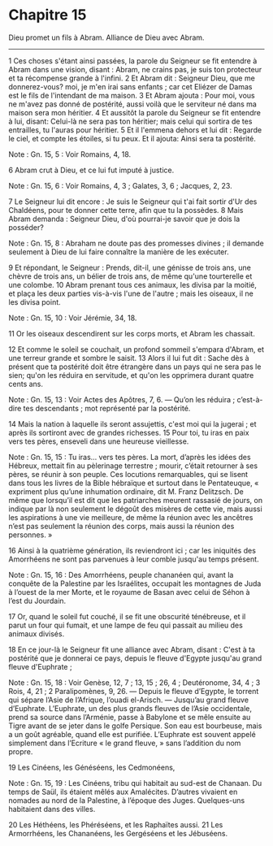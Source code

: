 # Chapitre 15

Dieu promet un fils à Abram.
Alliance de Dieu avec Abram.

***

1 Ces choses s'étant ainsi passées, la parole du Seigneur se fit entendre à Abram dans une vision, disant : Abram, ne crains pas, je suis ton protecteur et ta récompense grande à l'infini. 2 Et Abram dit : Seigneur Dieu, que me donnerez-vous? moi, je m'en irai sans enfants ; car cet Eliézer de Damas est le fils de l'intendant de ma maison. 3 Et Abram ajouta : Pour moi, vous ne m'avez pas donné de postérité, aussi voilà que le serviteur né dans ma maison sera mon héritier. 4 Et aussitôt la parole du Seigneur se fit entendre à lui, disant: Celui-là ne sera pas ton héritier; mais celui qui sortira de tes entrailles, tu l'auras pour héritier. 5 Et il l'emmena dehors et lui dit : Regarde le ciel, et compte les étoiles, si tu peux. Et il ajouta: Ainsi sera ta postérité.

<span class="bible-note">Note : </span> Gn. 15, 5 : Voir Romains, 4, 18.

6 Abram crut à Dieu, et ce lui fut imputé à justice.

<span class="bible-note">Note : </span> Gn. 15, 6 : Voir Romains, 4, 3 ; Galates, 3, 6 ; Jacques, 2, 23.


7 Le Seigneur lui dit encore : Je suis le Seigneur qui t'ai fait sortir d'Ur des Chaldéens, pour te donner cette terre, afin que tu la possèdes. 8 Mais Abram demanda : Seigneur Dieu, d'où pourrai-je savoir que je dois la posséder?

<span class="bible-note">Note : </span> Gn. 15, 8 : Abraham ne doute pas des promesses divines ; il demande seulement à Dieu de lui faire connaître la manière de les exécuter.

9 Et répondant, le Seigneur : Prends, dit-il, une génisse de trois ans, une chèvre de trois ans, un bélier de trois ans, de même qu'une tourterelle et une colombe. 10 Abram prenant tous ces animaux, les divisa par la moitié, et plaça les deux parties vis-à-vis l'une de l'autre ; mais les oiseaux, il ne les divisa point.

<span class="bible-note">Note : </span> Gn. 15, 10 : Voir Jérémie, 34, 18.

11 Or les oiseaux descendirent sur les corps morts, et Abram les chassait.


12 Et comme le soleil se couchait, un profond sommeil s'empara d'Abram, et une terreur grande et sombre le saisit. 13 Alors il lui fut dit : Sache dès à présent que ta postérité doit être étrangère dans un pays qui ne sera pas le sien; qu'on les réduira en servitude, et qu'on les opprimera durant quatre cents ans.

<span class="bible-note">Note : </span> Gn. 15, 13 : Voir Actes des Apôtres, 7, 6. ― Qu’on les réduira ; c’est-à-dire tes descendants ; mot représenté par la postérité.

14 Mais la nation à laquelle ils seront assujettis, c'est moi qui la jugerai ; et après ils sortiront avec de grandes richesses. 15 Pour toi, tu iras en paix vers tes pères, enseveli dans une heureuse vieillesse.

<span class="bible-note">Note : </span> Gn. 15, 15 : Tu iras… vers tes pères. La mort, d’après les idées des Hébreux, mettait fin au pèlerinage terrestre ; mourir, c’était retourner à ses pères, se réunir à son peuple. Ces locutions remarquables, qui se lisent dans tous les livres de la Bible hébraïque et surtout dans le Pentateuque, « expriment plus qu’une inhumation ordinaire, dit M. Franz Delitzsch. De même que lorsqu’il est dit que les patriarches meurent rassasié de jours, on indique par là non seulement le dégoût des misères de cette vie, mais aussi les aspirations à une vie meilleure, de même la réunion avec les ancêtres n’est pas seulement la réunion des corps, mais aussi la réunion des personnes. »

16 Ainsi à la quatrième génération, ils reviendront ici ; car les iniquités des Amorrhéens ne sont pas parvenues à leur comble jusqu'au temps présent.

<span class="bible-note">Note : </span> Gn. 15, 16 : Des Amorrhéens, peuple chananéen qui, avant la conquête de la Palestine par les Israélites, occupait les montagnes de Juda à l’ouest de la mer Morte, et le royaume de Basan avec celui de Séhon à l’est du Jourdain.

17 Or, quand le soleil fut couché, il se fit une obscurité ténébreuse, et il parut un four qui fumait, et une lampe de feu qui passait au milieu des animaux divisés.


18 En ce jour-là le Seigneur fit une alliance avec Abram, disant : C'est à ta postérité que je donnerai ce pays, depuis le fleuve d'Egypte jusqu'au grand fleuve d'Euphrate ;

<span class="bible-note">Note : </span> Gn. 15, 18 : Voir Genèse, 12, 7 ; 13, 15 ; 26, 4 ; Deutéronome, 34, 4 ; 3 Rois, 4, 21 ; 2 Paralipomènes, 9, 26. ― Depuis le fleuve d’Egypte, le torrent qui sépare l’Asie de l’Afrique, l’ouadi el-Arisch. ― Jusqu’au grand fleuve d’Euphrate. L’Euphrate, un des plus grands fleuves de l’Asie occidentale, prend sa source dans l’Arménie, passe à Babylone et se mêle ensuite au Tigre avant de se jeter dans le golfe Persique. Son eau est bourbeuse, mais a un goût agréable, quand elle est purifiée. L’Euphrate est souvent appelé simplement dans l’Ecriture « le grand fleuve, » sans l’addition du nom propre.

19 Les Cinéens, les Généséens, les Cedmonéens,

<span class="bible-note">Note : </span> Gn. 15, 19 : Les Cinéens, tribu qui habitait au sud-est de Chanaan. Du temps de Saül, ils étaient mêlés aux Amalécites. D’autres vivaient en nomades au nord de la Palestine, à l’époque des Juges. Quelques-uns habitaient dans des villes.

20 Les Héthéens, les Phéréséens, et les Raphaïtes aussi. 21 Les Armorrhéens, les Chananéens, les Gergéséens et les Jébuséens.

